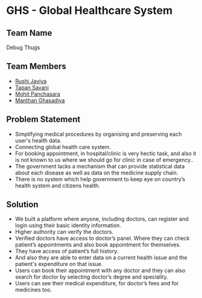 # GHS - Global Healthcare System

## Team Name 
Debug Thugs

## Team Members 
* [Rushi Javiya ](https://github.com/Rushijaviya) 
* [Tapan Savani](https://github.com/Stapan17)
* [Mohit Panchasara](https://github.com/MohitPanchasara)
* [Manthan Ghasadiya](#)

## Problem Statement 
* Simplifying medical procedures by organising and preserving each user's health data.
* Connecting global health care system.
* For booking appointment, in hospital/clinic is very hectic task, and also it is not known to us where we should go for clinic in case of emergency..
* The government lacks a mechanism that can provide statistical data about each disease as well as data on the medicine supply chain.
* There is no system which help government to keep eye on country’s health system and citizens health.

## Solution
* We built a platform where anyone, including doctors, can register and login using their basic identity information.
* Higher authority can verify the doctors.
* Verified doctors have access to doctor’s panel. Where they can check patient’s appointments and also book appointment for themselves.
* They have access of patient’s full history.
* And also they are able to enter data on a current health issue and the patient's expenditure on that issue.
* Users can book their appointment with any doctor and they can also search for doctor by selecting doctor’s degree and speciality.
* Users can see their medical expenditure, for doctor’s fees and for medicines too.
